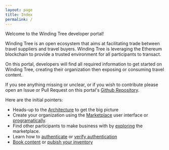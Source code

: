 ```yaml
---
layout: page
title: Index
permalink: /
---
```

Welcome to the Winding Tree developer portal!

Winding Tree is an open ecosystem that aims at facilitating trade between travel suppliers and travel buyers. Winding Tree is leveraging the Ethereum blockchain to provide a trusted environment for all participants to transact.

On this portal, developers will find all required information to get started on Winding Tree, creating their organization then exposing or consuming travel content.

If you see anything missing or unclear, or if you wish to contribute please open an Issue or
Pull Request on this portal's [Github Repository](https://github.com/windingtree/developer-portal).

Here are the initial pointers:

* Heads-up to the [Architecture](/doc/architecture) to get the big picture
* Create your organization using the [Marketplace](https://marketplace.windingtree.com) user interface or [programatically](/doc/orgid-register).
* Find other participants to make business with by [exploring](/doc/orgid-explore) the marketplace.
* Learn how to [authenticate](/doc/jwt-create) or [verify authentication](/doc/jwt-verify)
* [Book content](/doc/book) or [pubish your inventory](/doc/publish-service)
